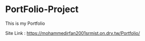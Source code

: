 # PortFolio-Project
 This is my Portfolio
 
Site Link : https://mohammedirfan2001srmist.on.drv.tw/Portfolio/
